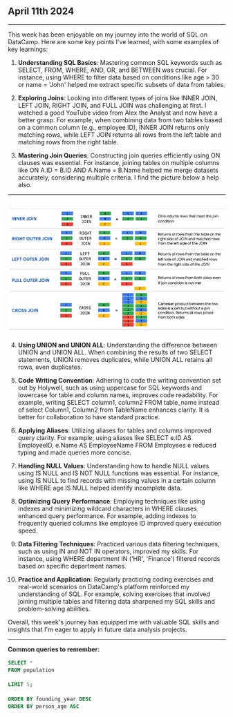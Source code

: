 ## April 11th 2024
---
This week has been enjoyable on my journey into the world of SQL on DataCamp. Here are some key points I've learned, with some examples of key learnings:

1. **Understanding SQL Basics**: Mastering common SQL keywords such as SELECT, FROM, WHERE, AND, OR, and BETWEEN was crucial. For instance, using WHERE to filter data based on conditions like age > 30 or name = 'John' helped me extract specific subsets of data from tables.

2. **Exploring Joins**: Looking into different types of joins like INNER JOIN, LEFT JOIN, RIGHT JOIN, and FULL JOIN was challenging at first. I watched a good YouTube video from Alex the Analyst and now have a better grasp. For example, when combining data from two tables based on a common column (e.g., employee ID), INNER JOIN returns only matching rows, while LEFT JOIN returns all rows from the left table and matching rows from the right table.

3. **Mastering Join Queries**: Constructing join queries efficiently using ON clauses was essential. For instance, joining tables on multiple columns like ON A.ID = B.ID AND A.Name = B.Name helped me merge datasets accurately, considering multiple criteria. I find the picture below a help also.
---
   ![](/images/sqljoins.png)
---
4. **Using UNION and UNION ALL**: Understanding the difference between UNION and UNION ALL. When combining the results of two SELECT statements, UNION removes duplicates, while UNION ALL retains all rows, even duplicates.

5. **Code Writing Convention**: Adhering to code the writing convention set out by Holywell, such as using uppercase for SQL keywords and lowercase for table and column names, improves code readability. For example, writing SELECT column1, column2 FROM table_name instead of select Column1, Column2 from TableName enhances clarity. It is better for collaboration to have standard practice.

6. **Applying Aliases**: Utilizing aliases for tables and columns improved query clarity. For example, using aliases like SELECT e.ID AS EmployeeID, e.Name AS EmployeeName FROM Employees e reduced typing and made queries more concise.

7. **Handling NULL Values**: Understanding how to handle NULL values using IS NULL and IS NOT NULL functions was essential. For instance, using IS NULL to find records with missing values in a certain column like WHERE age IS NULL helped identify incomplete data. 

8. **Optimizing Query Performance**: Employing techniques like using indexes and minimizing wildcard characters in WHERE clauses enhanced query performance. For example, adding indexes to frequently queried columns like employee ID improved query execution speed.

9. **Data Filtering Techniques**: Practiced various data filtering techniques, such as using IN and NOT IN operators, improved my skills. For instance, using WHERE department IN ('HR', 'Finance') filtered records based on specific department names.

10. **Practice and Application**: Regularly practicing coding exercises and real-world scenarios on DataCamp's platform reinforced my understanding of SQL. For example, solving exercises that involved joining multiple tables and filtering data sharpened my SQL skills and problem-solving abilities.

Overall, this week's journey has equipped me with valuable SQL skills and insights that I'm eager to apply in future data analysis projects. 

---
**Common queries to remember:**
```sql
SELECT *
FROM population

LIMIT 5;

ORDER BY founding_year DESC
ORDER BY person_age ASC
```


